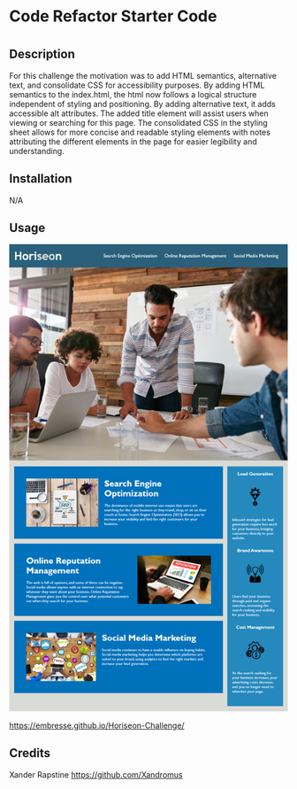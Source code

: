# Code Refactor Starter Code
# <Horiseon Challenge>

## Description

For this challenge the motivation was to add HTML semantics, alternative text, and consolidate CSS for accessibility purposes. By adding HTML semantics to the index.html, the html now follows a logical structure independent of styling and positioning. By adding alternative text, it adds accessible alt attributes. The added title element will assist users when viewing or searching for this page. The consolidated CSS in the styling sheet allows for more concise and readable styling elements with notes attributing the different elements in the page for easier legibility and understanding. 


## Installation

N/A

## Usage

![screenshot.](./assets/images/screenshot.png)

https://embresse.github.io/Horiseon-Challenge/


## Credits

Xander Rapstine 
https://github.com/Xandromus


[def]: develop/assets/images/screenshot.png